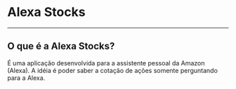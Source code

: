 # Alexa Stocks

----
## O que é a Alexa Stocks?
É uma aplicação desenvolvida para a assistente pessoal da Amazon (Alexa). A idéia é poder saber a cotação de ações somente perguntando para a Alexa.
